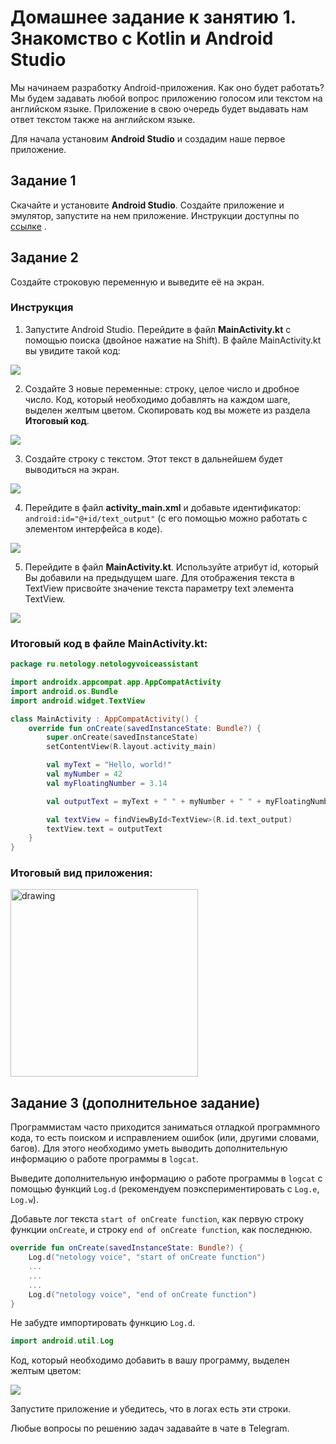 # Домашнее задание к занятию 1. Знакомство с Kotlin и Android Studio 

Мы начинаем разработку Android-приложения. Как оно будет работать? Мы будем задавать любой вопрос приложению голосом или текстом на английском языке. Приложение в свою очередь будет выдавать нам ответ текстом также на английском языке.

Для начала установим **Android Studio** и создадим наше первое приложение.


## Задание 1
Скачайте и установите **Android Studio**. Создайте приложение и эмулятор, запустите на нем приложение. Инструкции доступны по [ссылке](https://github.com/netology-code/guides/blob/master/android/instruction.md) .

## Задание 2

Создайте строковую переменную и выведите её на экран.

### Инструкция 
1. Запустите Android Studio. Перейдите в файл **MainActivity.kt** с помощью поиска (двойное нажатие на Shift). В файле MainActivity.kt  вы увидите такой код:

![](ДЗ1/1.png)

2. Создайте 3 новые переменные: строку, целое число и дробное число. Код, который необходимо добавлять на каждом шаге, выделен желтым цветом. Скопировать код вы можете из раздела **Итоговый код**.

![](ДЗ1/2.png)

3. Создайте строку с текстом. Этот текст в дальнейшем будет выводиться на экран. 

![](ДЗ1/3.png)

4. Перейдите в файл **activity_main.xml**  и добавьте идентификатор: ``` android:id="@+id/text_output" ``` (с его помощью можно работать с элементом интерфейса в коде).

![](ДЗ1/4.png)

5. Перейдите в файл **MainActivity.kt**. Используйте атрибут id, который Вы добавили на предыдущем шаге. Для отображения текста в TextView присвойте значение текста параметру text элемента TextView. 

![](ДЗ1/5.png)

### Итоговый код в файле MainActivity.kt:

```kotlin
package ru.netology.netologyvoiceassistant

import androidx.appcompat.app.AppCompatActivity
import android.os.Bundle
import android.widget.TextView

class MainActivity : AppCompatActivity() {
    override fun onCreate(savedInstanceState: Bundle?) {
        super.onCreate(savedInstanceState)
        setContentView(R.layout.activity_main)

        val myText = "Hello, world!"
        val myNumber = 42
        val myFloatingNumber = 3.14

        val outputText = myText + " " + myNumber + " " + myFloatingNumber

        val textView = findViewById<TextView>(R.id.text_output)
        textView.text = outputText
    }
}
```

### Итоговый вид приложения:

<img src="ДЗ1/7.png" alt="drawing" width="300"/>


## Задание 3 (дополнительное задание)

Программистам часто приходится заниматься отладкой программного кода, то есть поиском и исправлением ошибок (или, другими словами, багов). Для этого необходимо уметь выводить дополнительную информацию о работе программы в `logcat`.

Выведите дополнительную информацию о работе программы в `logcat` с помощью функций `Log.d` (рекомендуем поэкспериментировать с `Log.e`, `Log.w`).

Добавьте лог текста `start of onCreate function`, как первую строку функции `onCreate`, и строку `end of onCreate function`, как последнюю. 
```kotlin
override fun onCreate(savedInstanceState: Bundle?) {
    Log.d("netology voice", "start of onCreate function")
    ...
    ...
    ...
    Log.d("netology voice", "end of onCreate function")
}
```

Не забудте импортировать функцию `Log.d`. 

```kotlin
import android.util.Log
```

Код, который необходимо добавить в вашу программу, выделен желтым цветом:

![](ДЗ1/8.png)

Запустите приложение и убедитесь, что в логах есть эти строки.

Любые вопросы по решению задач задавайте в чате в Telegram.
